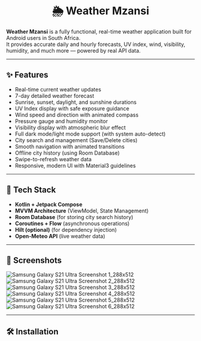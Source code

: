 <h1 align="center">🌦️ Weather Mzansi</h1>

**Weather Mzansi** is a fully functional, real-time weather application built for Android users in South Africa.  
It provides accurate daily and hourly forecasts, UV index, wind, visibility, humidity, and much more — powered by real API data.

---

## ✨ Features
- Real-time current weather updates
- 7-day detailed weather forecast
- Sunrise, sunset, daylight, and sunshine durations
- UV Index display with safe exposure guidance
- Wind speed and direction with animated compass
- Pressure gauge and humidity monitor
- Visibility display with atmospheric blur effect
- Full dark mode/light mode support (with system auto-detect)
- City search and management (Save/Delete cities)
- Smooth navigation with animated transitions
- Offline city history (using Room Database)
- Swipe-to-refresh weather data
- Responsive, modern UI with Material3 guidelines

---

## 🚀 Tech Stack
- **Kotlin + Jetpack Compose**
- **MVVM Architecture** (ViewModel, State Management)
- **Room Database** (for storing city search history)
- **Coroutines + Flow** (asynchronous operations)
- **Hilt (optional)** (for dependency injection)
- **Open-Meteo API** (live weather data)

---

## 📸 Screenshots

![Samsung Galaxy S21 Ultra Screenshot 1_288x512](https://github.com/user-attachments/assets/085ff8c5-b5c0-4bfa-a27c-11dff03e761c)
![Samsung Galaxy S21 Ultra Screenshot 2_288x512](https://github.com/user-attachments/assets/de3d523e-ab22-49bd-a6b2-fe728f319e2a)
![Samsung Galaxy S21 Ultra Screenshot 3_288x512](https://github.com/user-attachments/assets/6075be0e-8617-480b-8354-9b229913e176)
![Samsung Galaxy S21 Ultra Screenshot 4_288x512](https://github.com/user-attachments/assets/9d9cb297-847c-4c7c-a250-6279e7007125)
![Samsung Galaxy S21 Ultra Screenshot 5_288x512](https://github.com/user-attachments/assets/261af834-ff8d-4248-be36-22893c36345d)
![Samsung Galaxy S21 Ultra Screenshot 6_288x512](https://github.com/user-attachments/assets/b9f376b6-e14a-4c5c-bdde-db53a5dd425d)

---

## 🛠️ Installation

